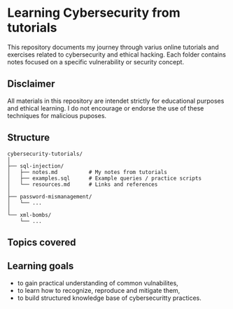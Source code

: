 # Learning Cybersecurity from tutorials
This repository documents my journey through varius online tutorials and exercises related to cybersecurity and ethical hacking. Each folder contains notes focused on a specific vulnerability or security concept. 

## Disclaimer
All materials in this repository are intendet strictly for educational purposes and ethical learning.
I do not encourage or endorse the use of these techniques for malicious puposes.

## Structure
```
cybersecurity-tutorials/
│
├── sql-injection/
│   ├── notes.md          # My notes from tutorials
│   ├── examples.sql      # Example queries / practice scripts
│   └── resources.md      # Links and references
│
├── password-mismanagement/
│   └── ...
│
└── xml-bombs/
    └── ...
```

## Topics covered



## Learning goals
 - to gain practical understanding of common vulnabilites,
 - to learn how to recognize, reproduce and mitigate them,
 - to build structured knowledge base of cybersecuritty practices. 
